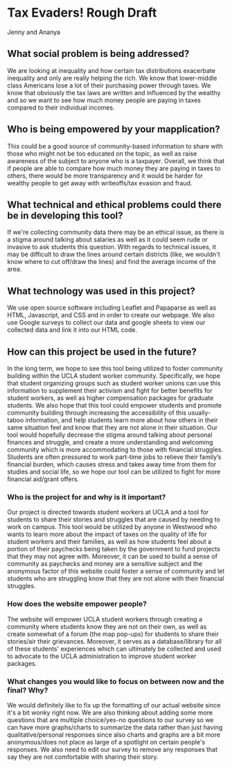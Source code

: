# Tax Evaders! Rough Draft
Jenny and Ananya



  ## What social problem is being addressed?
    
We are looking at inequality and how certain tax distributions exacerbate inequality and only are really helping the rich. We know that lower-middle class Americans lose a lot of their purchasing power through taxes. We know that obviously the tax laws are written and influenced by the wealthy and so we want to see how much money people are paying in taxes compared to their individual incomes. 
    
   ## Who is being empowered by your mapplication?
    
This could be a good source of community-based information to share with those who might not be too educated on the topic, as well as raise awareness of the subject to anyone who is a taxpayer. Overall, we think that if people are able to compare how much money they are paying in taxes to others, there would be more transparency and it would be harder for wealthy people to get away with writeoffs/tax evasion and fraud. 

   ## What technical and ethical problems could there be in developing this tool?
    
If we're collecting community data there may be an ethical issue, as there is a stigma around talking about salaries as well as it could seem rude or invasive to ask students this question. With regards to technical issues, it may be difficult to draw the lines around certain districts (like, we wouldn't know where to cut off/draw the lines) and find the average income of the area. 

  ## What technology was used in this project?
We use open source software including Leaflet and Papaparse as well as HTML, Javascript, and CSS and in order to create our webpage. We also use Google surveys to collect our data and google sheets to view our collected data and link it into our HTML code. 
  ## How can this project be used in the future?
 In the long term, we hope to see this tool being utilized to foster community building within the UCLA student worker community. Specifically, we hope that student organizing groups such as student worker unions can use this information to supplement their activism and fight for better benefits for student workers, as well as higher compensation packages for graduate students. We also hope that this tool could empower students and promote community building through increasing the accessibility of this usually-taboo information, and help students learn more about how others in their same situation feel and know that they are not alone in their situation. Our tool would hopefully decrease the stigma around talking about personal finances and struggle, and create a more understanding and welcoming community which is more accommodating to those with financial struggles. Students are often pressured to work part-time jobs to relieve their family’s financial burden, which causes stress and takes away time from them for studies and social life, so we hope our tool can be utilized to fight for more financial aid/grant offers.
 
  ### Who is the project for and why is it important?
 Our project is directed towards student workers at UCLA and a tool for students to share their stories and struggles that are caused by needing to work on campus. This tool would be utilized by anyone in Westwood who wants to learn more about the impact of taxes on the quality of life for student workers and their families, as well as how students feel about a portion of their paychecks being taken by the government to fund projects that they may not agree with. Moreover, it can be used to build a sense of community as paychecks and money are a sensitive subject and the anonymous factor of this website could foster a sense of community and let students who are struggling know that they are not alone with their financial struggles. 

  ### How does the website empower people?
 The website will empower UCLA student workers through creating a community where students know they are not on their own, as well as create somewhat of a forum (the map pop-ups) for students to share their stories/air their grievances. Moreover, it serves as a database/library for all of these students' experiences which can ultimately be collected and used to advocate to the UCLA administration to improve student worker packages.
 
  ### What changes you would like to focus on between now and the final? Why?
We would definitely like to fix up the formatting of our actual website since it's a bit wonky right now. We are also thinking about adding some more questions that are multiple choice/yes-no questions to our survey so we can have more graphs/charts to summarize the data rather than just having qualitative/personal responses since also charts and graphs are a bit more anonymous/does not place as large of a spotlight on certain people's responses. We also need to edit our survey to remove any responses that say they are not comfortable with sharing their story.

